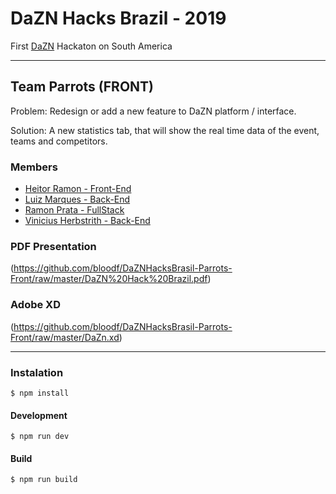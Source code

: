 # DaZN Hacks Brazil - 2019

First [DaZN](www.dazn.com) Hackaton on South America

-----

## Team Parrots (FRONT)

Problem: Redesign or add a new feature to DaZN platform / interface.

Solution: A new statistics tab, that will show the real time data of the event, teams and competitors.

### Members
- [Heitor Ramon - Front-End](https://github.com/bloodf)
- [Luiz Marques - Back-End](https://github.com/luizfnunesmarques)
- [Ramon Prata - FullStack](https://github.com/ramonprata)
- [Vinicius Herbstrith - Back-End](https://github.com/herbstrith)

### PDF Presentation

(https://github.com/bloodf/DaZNHacksBrasil-Parrots-Front/raw/master/DaZN%20Hack%20Brazil.pdf)

### Adobe XD

(https://github.com/bloodf/DaZNHacksBrasil-Parrots-Front/raw/master/DaZn.xd)

-----

### Instalation

`$ npm install`

#### Development
`$ npm run dev`

#### Build 
`$ npm run build`